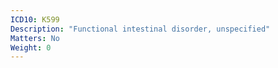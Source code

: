 ```yaml
---
ICD10: K599
Description: "Functional intestinal disorder, unspecified"
Matters: No
Weight: 0
---
```

